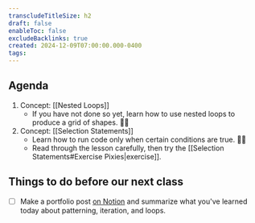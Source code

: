 ```yaml
---
transcludeTitleSize: h2
draft: false
enableToc: false
excludeBacklinks: true
created: 2024-12-09T07:00:00.000-0400
tags:
---
```

## Agenda
1. Concept: [[Nested Loops]]
	- If you have not done so yet, learn how to use nested loops to produce a grid of shapes. 💪🏼	
2. Concept: [[Selection Statements]]
	- Learn how to run code only when certain conditions are true. 🤘🏼
	- Read through the lesson carefully, then try the [[Selection Statements#Exercise Pixies|exercise]].

## Things to do before our next class
- [ ] Make a portfolio post [on Notion](https://notion.so) and summarize what you've learned today about patterning, iteration, and loops.